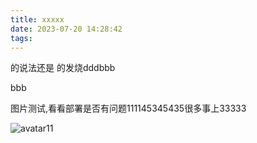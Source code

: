 ```yaml
---
title: xxxxx
date: 2023-07-20 14:28:42
tags:
---
```


的说法还是 的发烧dddbbb

bbb

图片测试,看看部署是否有问题111145345435很多事上33333

![avatar11](helloxiaoyuge/a2.png)
